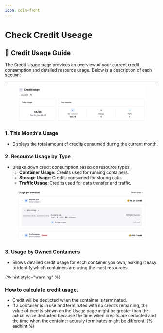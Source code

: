 ```yaml
---
icon: coin-front
---
```


# Check Credit Useage



## 📘 **Credit Usage Guide**

The Credit Usage page provides an overview of your current credit consumption and detailed resource usage. Below is a description of each section:

***

<figure><img src="../../.gitbook/assets/image (3) (1) (1).png" alt=""><figcaption></figcaption></figure>

### **1. This Month's Usage**

* Displays the total amount of credits consumed during the current month.

### **2. Resource Usage by Type**

* Breaks down credit consumption based on resource types:
  * **Container Usage**: Credits used for running containers.
  * **Storage Usage**: Credits consumed for storing data.
  * **Traffic Usage**: Credits used for data transfer and traffic.

<figure><img src="../../.gitbook/assets/image (2) (1) (1).png" alt=""><figcaption></figcaption></figure>

### **3. Usage by Owned Containers**

* Shows detailed credit usage for each container you own, making it easy to identify which containers are using the most resources.

{% hint style="warning" %}
### How to calculate credit usage.

* Credit will be deducted when the container is terminated.
* If a container is in use and terminates with no credits remaining, the value of credits shown on the Usage page might be greater than the actual value deducted because the time when credits are deducted and the time when the container actually terminates might be different.
{% endhint %}
